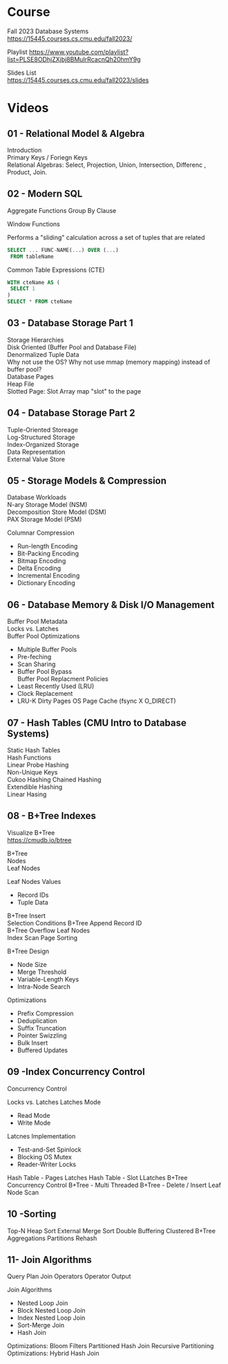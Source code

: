 # Course

Fall 2023 
Database Systems  
https://15445.courses.cs.cmu.edu/fall2023/  

Playlist
https://www.youtube.com/playlist?list=PLSE8ODhjZXjbj8BMuIrRcacnQh20hmY9g

Slides List  
https://15445.courses.cs.cmu.edu/fall2023/slides

# Videos

## 01 - Relational Model & Algebra

Introduction  
Primary Keys / Foriegn Keys  
Relational Algebras: Select, Projection, Union, Intersection, Differenc , Product, Join.  

## 02 - Modern SQL

Aggregate Functions
Group By Clause

Window Functions

Performs a "sliding" calculation across a set of tuples that are related
```sql
SELECT ... FUNC-NAME(...) OVER (...)
 FROM tableName
```

Common Table Expressions (CTE)

```sql
WITH cteName AS (
 SELECT 1
)
SELECT * FROM cteName
```

## 03 - Database Storage Part 1

Storage Hierarchies  
Disk Oriented (Buffer Pool and Database File)  
Denormalized Tuple Data  
Why not use the OS? Why not use mmap (memory mapping) instead of buffer pool?  
Database Pages  
Heap File  
Slotted Page: Slot Array map "slot" to the page

## 04 - Database Storage Part 2

Tuple-Oriented Storeage   
Log-Structured Storage  
Index-Organized Storage  
Data Representation  
External Value Store  

## 05 - Storage Models & Compression

Database Workloads  
N-ary Storage Model (NSM)  
Decomposition Store Model (DSM)  
PAX Storage Model (PSM)  

Columnar Compression
- Run-length Encoding
- Bit-Packing Encoding
- Bitmap Encoding
- Delta Encoding
- Incremental Encoding
- Dictionary Encoding

## 06 - Database Memory & Disk I/O Management

Buffer Pool Metadata  
Locks vs. Latches  
Buffer Pool Optimizations  
- Multiple Buffer Pools  
- Pre-feching  
- Scan Sharing  
- Buffer Pool Bypass  
Buffer Pool Replacment Policies
- Least Recently Used (LRU)
- Clock Replacement
- LRU-K
Dirty Pages
OS Page Cache (fsync X O_DIRECT)

## 07 - Hash Tables (CMU Intro to Database Systems)

Static Hash Tables  
Hash Functions  
Linear Probe Hashing  
Non-Unique Keys  
Cukoo Hashing
Chained Hashing  
Extendible Hashing  
Linear Hasing

## 08 - B+Tree Indexes

Visualize B+Tree  
https://cmudb.io/btree  

B+Tree  
Nodes  
Leaf Nodes  

Leaf Nodes Values  
- Record IDs  
- Tuple Data  

B+Tree Insert  
Selection Conditions
B+Tree Append Record ID  
B+Tree Overflow Leaf Nodes  
Index Scan Page Sorting

B+Tree Design
- Node Size
- Merge Threshold
- Variable-Length Keys
- Intra-Node Search

Optimizations  
- Prefix Compression
- Deduplication
- Suffix Truncation
- Pointer Swizzling
- Bulk Insert
- Buffered Updates

## 09 -Index Concurrency Control

Concurrency Control

Locks vs. Latches
Latches Mode
- Read Mode
- Write Mode

Latcnes Implementation
- Test-and-Set Spinlock
- Blocking OS Mutex
- Reader-Writer Locks

Hash Table - Pages Latches
Hash Table - Slot LLatches
B+Tree Concurrency Control
B+Tree - Multi Threaded 
B+Tree - Delete / Insert
Leaf Node Scan

## 10 -Sorting

Top-N Heap Sort
External Merge Sort
Double Buffering
Clustered B+Tree
Aggregations
Partitions
Rehash

## 11- Join Algorithms

Query Plan
Join Operators
Operator Output

Join Algorithms
- Nested Loop Join
- Block Nested Loop Join
- Index Nested Loop Join
- Sort-Merge Join
- Hash Join

Optimizations: Bloom Filters
Partitioned Hash Join
Recursive Partitioning
Optimizations: Hybrid Hash Join
